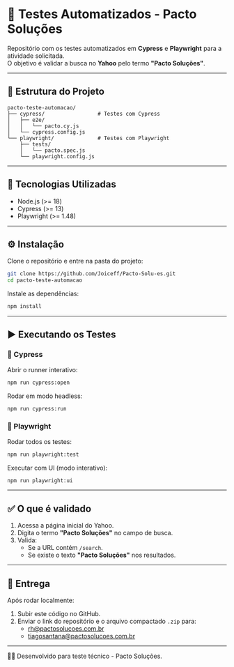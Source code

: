 # 🧪 Testes Automatizados - Pacto Soluções  

Repositório com os testes automatizados em **Cypress** e **Playwright** para a atividade solicitada.  
O objetivo é validar a busca no **Yahoo** pelo termo **"Pacto Soluções"**.  

---

## 📂 Estrutura do Projeto
```
pacto-teste-automacao/
├── cypress/                 # Testes com Cypress
│   ├── e2e/
│   │   └── pacto.cy.js
│   └── cypress.config.js
└── playwright/              # Testes com Playwright
    ├── tests/
    │   └── pacto.spec.js
    └── playwright.config.js
```

---

## 🚀 Tecnologias Utilizadas
- Node.js (>= 18)
- Cypress (>= 13)
- Playwright (>= 1.48)

---

## ⚙️ Instalação
Clone o repositório e entre na pasta do projeto:
```bash
git clone https://github.com/Joiceff/Pacto-Solu-es.git
cd pacto-teste-automacao
```

Instale as dependências:
```bash
npm install
```

---

## ▶️ Executando os Testes

### 🔹 Cypress
Abrir o runner interativo:
```bash
npm run cypress:open
```

Rodar em modo headless:
```bash
npm run cypress:run
```

### 🔹 Playwright
Rodar todos os testes:
```bash
npm run playwright:test
```

Executar com UI (modo interativo):
```bash
npm run playwright:ui
```

---

## ✅ O que é validado
1. Acessa a página inicial do Yahoo.
2. Digita o termo **"Pacto Soluções"** no campo de busca.
3. Valida:
   - Se a URL contém `/search`.
   - Se existe o texto **"Pacto Soluções"** nos resultados.

---

## 📧 Entrega
Após rodar localmente:  
1. Subir este código no GitHub.  
2. Enviar o link do repositório e o arquivo compactado `.zip` para:  
   - rh@pactosolucoes.com.br  
   - tiagosantana@pactosolucoes.com.br  

---

👨‍💻 Desenvolvido para teste técnico - Pacto Soluções.
